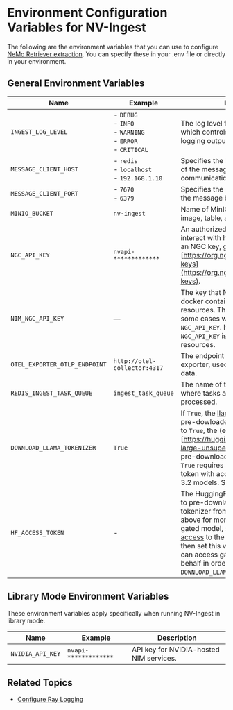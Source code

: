 # Environment Configuration Variables for NV-Ingest

The following are the environment variables that you can use to configure [NeMo Retriever extraction](overview.md).
You can specify these in your .env file or directly in your environment.


## General Environment Variables

| Name                             | Example                        | Description                                                           |
|----------------------------------|--------------------------------|-----------------------------------------------------------------------|
| `INGEST_LOG_LEVEL`               | - `DEBUG` <br/> - `INFO` <br/> - `WARNING` <br/> - `ERROR` <br/> - `CRITICAL` <br/> | The log level for the ingest service, which controls the verbosity of the logging output. |
| `MESSAGE_CLIENT_HOST`            | - `redis` <br/> - `localhost` <br/> - `192.168.1.10` <br/> | Specifies the hostname or IP address of the message broker used for communication between services. |
| `MESSAGE_CLIENT_PORT`            | - `7670` <br/> - `6379` <br/>                              | Specifies the port number on which the message broker is listening. |
| `MINIO_BUCKET`                   | `nv-ingest` <br/>                                        | Name of MinIO bucket, used to store image, table, and chart extractions. |
| `NGC_API_KEY`                    | `nvapi-*************` <br/>                              | An authorized NGC API key, used to interact with hosted NIMs. To create an NGC key, go to [https://org.ngc.nvidia.com/setup/api-keys](https://org.ngc.nvidia.com/setup/api-keys). |
| `NIM_NGC_API_KEY`                | —                                                          | The key that NIM microservices inside docker containers use to access NGC resources. This is necessary only in some cases when it is different from `NGC_API_KEY`. If this is not specified, `NGC_API_KEY` is used to access NGC resources. |
| `OTEL_EXPORTER_OTLP_ENDPOINT`    | `http://otel-collector:4317` <br/>                       | The endpoint for the OpenTelemetry exporter, used for sending telemetry data. |
| `REDIS_INGEST_TASK_QUEUE`      | `ingest_task_queue` <br/>                              | The name of the task queue in Redis where tasks are stored and processed. |
| `DOWNLOAD_LLAMA_TOKENIZER`       | `True` <br/>                                             | If `True`, the [llama-3.2 tokenizer](https://huggingface.co/meta-llama/Llama-3.2-1B) will be pre-dowloaded at build time. If not set to `True`, the (e5-large-unsupervised)[https://huggingface.co/intfloat/e5-large-unsupervised] tokenizer will be pre-downloaded. Note: setting this to `True` requires a HuggingFace access token with access to the gated Llama-3.2 models. See below for more info. |
| `HF_ACCESS_TOKEN`                | -                                                         | The HuggingFace access token used to pre-downlaod the Llama-3.2 tokenizer from HuggingFace (see above for more info). Llama 3.2 is a gated model, so you must [request access](https://huggingface.co/meta-llama/Llama-3.2-1B) to the Llama-3.2 models and then set this variable to a token that can access gated repositories on your behalf in order to use `DOWNLOAD_LLAMA_TOKENIZER=True`. |


## Library Mode Environment Variables

These environment variables apply specifically when running NV-Ingest in library mode.

| Name                              | Example                                                 | Description |
|-----------------------------------|---------------------------------------------------------|-------------|
| `NVIDIA_API_KEY`                  | `nvapi-*************` <br/>                             | API key for NVIDIA-hosted NIM services. |



## Related Topics

- [Configure Ray Logging](https://docs.nvidia.com/nemo/retriever/latest/extraction/ray-logging/)
